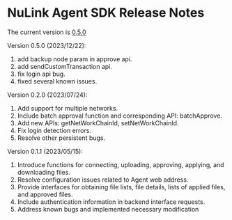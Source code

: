 # NuLink Agent SDK Release Notes

The current version is  [0.5.0](https://github.com/NuLink-network/nulink-web-agent-sdk/releases/tag/v_0.5.0)

Version 0.5.0 (2023/12/22):

1. add backup node param in approve api.
2. add sendCustomTransaction api.
3. fix login api bug.
4. fixed several known issues.

Version 0.2.0 (2023/07/24):

1. Add support for multiple networks.
2. Include batch approval function and corresponding API: batchApprove.
3. Add new APIs: getNetWorkChainId, setNetWorkChainId.
4. Fix login detection errors.
5. Resolve other persistent bugs.

Version 0.1.1 (2023/05/15):

1. Introduce functions for connecting, uploading, approving, applying, and downloading files.
2. Resolve configuration issues related to Agent web address.
3. Provide interfaces for obtaining file lists, file details, lists of applied files, and approved files.
4. Include authentication information in backend interface requests.
5. Address known bugs and implemented necessary modification
